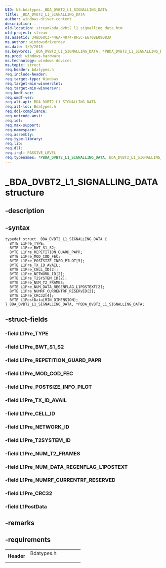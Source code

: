 ```yaml
---
UID: NS:bdatypes._BDA_DVBT2_L1_SIGNALLING_DATA
title: _BDA_DVBT2_L1_SIGNALLING_DATA
author: windows-driver-content
description: .
old-location: stream\bda_dvbt2_l1_signalling_data.htm
old-project: stream
ms.assetid: 34BD68C3-446A-4074-8F5C-E670BE09083A
ms.author: windowsdriverdev
ms.date: 1/9/2018
ms.keywords: _BDA_DVBT2_L1_SIGNALLING_DATA, *PBDA_DVBT2_L1_SIGNALLING_DATA, BDA_DVBT2_L1_SIGNALLING_DATA
ms.prod: windows-hardware
ms.technology: windows-devices
ms.topic: struct
req.header: bdatypes.h
req.include-header: 
req.target-type: Windows
req.target-min-winverclnt: 
req.target-min-winversvr: 
req.kmdf-ver: 
req.umdf-ver: 
req.alt-api: BDA_DVBT2_L1_SIGNALLING_DATA
req.alt-loc: Bdatypes.h
req.ddi-compliance: 
req.unicode-ansi: 
req.idl: 
req.max-support: 
req.namespace: 
req.assembly: 
req.type-library: 
req.lib: 
req.dll: 
req.irql: PASSIVE_LEVEL
req.typenames: *PBDA_DVBT2_L1_SIGNALLING_DATA, BDA_DVBT2_L1_SIGNALLING_DATA
---
```


# _BDA_DVBT2_L1_SIGNALLING_DATA structure



## -description




## -syntax

````
typedef struct _BDA_DVBT2_L1_SIGNALLING_DATA {
  BYTE L1Pre_TYPE;
  BYTE L1Pre_BWT_S1_S2;
  BYTE L1Pre_REPETITION_GUARD_PAPR;
  BYTE L1Pre_MOD_COD_FEC;
  BYTE L1Pre_POSTSIZE_INFO_PILOT[5];
  BYTE L1Pre_TX_ID_AVAIL;
  BYTE L1Pre_CELL_ID[2];
  BYTE L1Pre_NETWORK_ID[2];
  BYTE L1Pre_T2SYSTEM_ID[2];
  BYTE L1Pre_NUM_T2_FRAMES;
  BYTE L1Pre_NUM_DATA_REGENFLAG_L1POSTEXT[2];
  BYTE L1Pre_NUMRF_CURRENTRF_RESERVED[2];
  BYTE L1Pre_CRC32[4];
  BYTE L1PostData[MIN_DIMENSION];
} BDA_DVBT2_L1_SIGNALLING_DATA, *PBDA_DVBT2_L1_SIGNALLING_DATA;
````


## -struct-fields

### -field L1Pre_TYPE


### -field L1Pre_BWT_S1_S2


### -field L1Pre_REPETITION_GUARD_PAPR


### -field L1Pre_MOD_COD_FEC


### -field L1Pre_POSTSIZE_INFO_PILOT


### -field L1Pre_TX_ID_AVAIL


### -field L1Pre_CELL_ID


### -field L1Pre_NETWORK_ID


### -field L1Pre_T2SYSTEM_ID


### -field L1Pre_NUM_T2_FRAMES


### -field L1Pre_NUM_DATA_REGENFLAG_L1POSTEXT


### -field L1Pre_NUMRF_CURRENTRF_RESERVED


### -field L1Pre_CRC32


### -field L1PostData


## -remarks


## -requirements
<table>
<tr>
<th width="30%">
Header

</th>
<td width="70%">
<dl>
<dt>Bdatypes.h</dt>
</dl>
</td>
</tr>
</table>